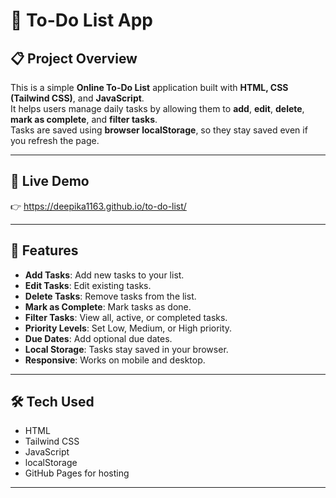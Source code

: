 # 📝 To-Do List App

## 📋 Project Overview

This is a simple **Online To-Do List** application built with **HTML, CSS (Tailwind CSS)**, and **JavaScript**.  
It helps users manage daily tasks by allowing them to **add**, **edit**, **delete**, **mark as complete**, and **filter tasks**.  
Tasks are saved using **browser localStorage**, so they stay saved even if you refresh the page.

---

## 🔗 Live Demo

👉 https://deepika1163.github.io/to-do-list/


---

## 🚀 Features

- **Add Tasks**: Add new tasks to your list.
- **Edit Tasks**: Edit existing tasks.
- **Delete Tasks**: Remove tasks from the list.
- **Mark as Complete**: Mark tasks as done.
- **Filter Tasks**: View all, active, or completed tasks.
- **Priority Levels**: Set Low, Medium, or High priority.
- **Due Dates**: Add optional due dates.
- **Local Storage**: Tasks stay saved in your browser.
- **Responsive**: Works on mobile and desktop.

---

## 🛠 Tech Used

- HTML  
- Tailwind CSS  
- JavaScript  
- localStorage  
- GitHub Pages for hosting

---

